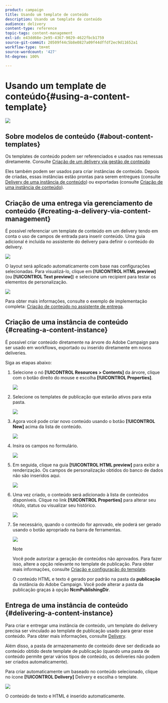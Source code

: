 ```yaml
---
product: campaign
title: Usando um template de conteúdo
description: Usando um template de conteúdo
audience: delivery
content-type: reference
topic-tags: content-management
exl-id: e43dd68e-2e95-4367-9029-4622fbcb1759
source-git-commit: 20509f44c5b8e0827a09f44dffdf2ec9d11652a1
workflow-type: tm+mt
source-wordcount: '427'
ht-degree: 100%

---
```


# Usando um template de conteúdo{#using-a-content-template}

![](../../assets/common.svg)

## Sobre modelos de conteúdo {#about-content-templates}

Os templates de conteúdo podem ser referenciados e usados nas remessas diretamente. Consulte [Criação de um delivery via gestão de conteúdo](#creating-a-delivery-via-content-management)

Eles também podem ser usados para criar instâncias de conteúdo. Depois de criadas, essas instâncias estão prontas para serem entregues (consulte [Delivery de uma instância de conteúdo](#delivering-a-content-instance)) ou exportadas (consulte [Criação de uma instância de conteúdo](#creating-a-content-instance)).

## Criação de uma entrega via gerenciamento de conteúdo {#creating-a-delivery-via-content-management}

É possível referenciar um template de conteúdo em um delivery tendo em conta o uso de campos de entrada para inserir conteúdo. Uma guia adicional é incluída no assistente do delivery para definir o conteúdo do delivery.

![](assets/s_ncs_content_deliver_a_content.png)

O layout será aplicado automaticamente com base nas configurações selecionadas. Para visualizá-lo, clique em **[!UICONTROL HTML preview]** (ou **[!UICONTROL Text preview]**) e selecione um recipient para testar os elementos de personalização.

![](assets/s_ncs_content_deliver_a_content_html.png)

Para obter mais informações, consulte o exemplo de implementação completa: [Criação de conteúdo no assistente de entrega](use-case--creating-content-management.md#creating-content-in-the-delivery-wizard).

## Criação de uma instância de conteúdo {#creating-a-content-instance}

É possível criar conteúdo diretamente na árvore do Adobe Campaign para ser usado em workflows, exportado ou inserido diretamente em novos deliveries.

Siga as etapas abaixo:

1. Selecione o nó **[!UICONTROL Resources > Contents]** da árvore, clique com o botão direito do mouse e escolha **[!UICONTROL Properties]**.

   ![](assets/s_ncs_content_folder_properties.png)

1. Selecione os templates de publicação que estarão ativos para esta pasta.

   ![](assets/s_ncs_content_folder_templates.png)

1. Agora você pode criar novo conteúdo usando o botão **[!UICONTROL New]** acima da lista de conteúdo.

   ![](assets/s_ncs_content_folder_create_a_template.png)

1. Insira os campos no formulário.

   ![](assets/s_ncs_content_folder_use_a_template.png)

1. Em seguida, clique na guia **[!UICONTROL HTML preview]** para exibir a renderização. Os campos de personalização obtidos do banco de dados não são inseridos aqui.

   ![](assets/s_ncs_content_folder_use_a_template_preview.png)

1. Uma vez criado, o conteúdo será adicionado à lista de conteúdos disponíveis. Clique no link **[!UICONTROL Properties]** para alterar seu rótulo, status ou visualizar seu histórico.

   ![](assets/s_ncs_content_folder_template_properties.png)

1. Se necessário, quando o conteúdo for aprovado, ele poderá ser gerado usando o botão apropriado na barra de ferramentas.

   ![](assets/s_ncs_content_folder_template_generate.png)

   >[!NOTE]
   >
   >Você pode autorizar a geração de conteúdos não aprovados. Para fazer isso, altere a opção relevante no template de publicação. Para obter mais informações, consulte [Criação e configuração do template](publication-templates.md#creating-and-configuring-the-template).

   O conteúdo HTML e texto é gerado por padrão na pasta da **publicação** da instância do Adobe Campaign. Você pode alterar a pasta da publicação graças à opção **NcmPublishingDir**.

## Entrega de uma instância de conteúdo {#delivering-a-content-instance}

Para criar e entregar uma instância de conteúdo, um template do delivery precisa ser vinculado ao template de publicação usado para gerar esse conteúdo. Para obter mais informações, consulte [Delivery](publication-templates.md#delivery).

Além disso, a pasta de armazenamento de conteúdo deve ser dedicada ao conteúdo obtido deste template de publicação (quando uma pasta de conteúdo permite gerar vários tipos de conteúdo, os deliveries não podem ser criados automaticamente).

Para criar automaticamente um baseado no conteúdo selecionado, clique no ícone **[!UICONTROL Delivery]** Delivery e escolha o template.

![](assets/s_ncs_content_folder_create_the_delivery.png)

O conteúdo de texto e HTML é inserido automaticamente.
